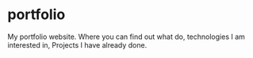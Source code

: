 # portfolio
My portfolio website. Where you can find out what do, technologies I am interested in, Projects I have already done. 

